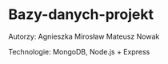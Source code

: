 # Bazy-danych-projekt
Autorzy:
Agnieszka Mirosław
Mateusz Nowak

Technologie: MongoDB, Node.js + Express
